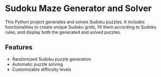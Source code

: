 # Sudoku Maze Generator and Solver

This Python project generates and solves Sudoku puzzles. It includes functionalities to create unique Sudoku grids, fill them according to Sudoku rules, and display both the generated and solved puzzles.

## Features
- Randomized Sudoku puzzle generation
- Automatic puzzle solving
- Customizable difficulty levels
